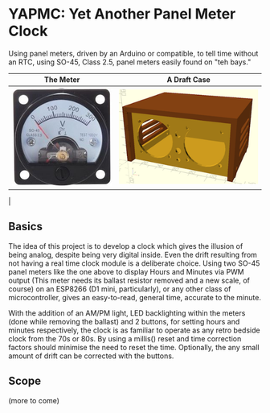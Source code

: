 # YAPMC: Yet Another Panel Meter Clock
Using panel meters, driven by an Arduino or compatible, to tell time without an RTC, using SO-45, Class 2.5, panel meters easily found on "teh bays."

The Meter    | A Draft Case
------------ | -------------
![s-l1600](s-l1600.jpg) | ![Meter Case](panel-meter-clock-case/meter-clock-case-sml.png)
 | 
          
## Basics
The idea of this project is to develop a clock which gives the illusion of being analog, despite being very digital inside. Even the drift resulting from not having a real time clock module is a deliberate choice. Using two SO-45 panel meters like the one above to display Hours and Minutes via PWM output (This meter needs its ballast resistor removed and a new scale, of course) on an ESP8266 (D1 mini, particularly), or any other class of microcontroller, gives an easy-to-read, general time, accurate to the minute.

With the addition of an AM/PM light, LED backlighting within the meters (done while removing the ballast) and 2 buttons, for setting hours and minutes respectively, the clock is as familiar to operate as any retro bedside clock from the 70s or 80s. By using a millis() reset and time correction factors should minimise the need to reset the time. Optionally, the any small amount of drift can be corrected with the buttons.

## Scope

(more to come)
